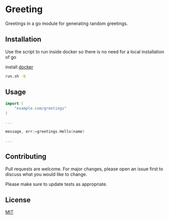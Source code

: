 # Greeting

Greetings in a go module for generating random greetings.

## Installation

Use the script to run inside docker so there is no need for a local installation of go

install [docker](https://hub.docker.com/editions/community/docker-ce-desktop-mac/) 

```bash
run.sh -b
```

## Usage

```go
import (
    "example.com/greetings"
)

...

message, err:=greetings.Hello(name)

...

```

## Contributing
Pull requests are welcome. For major changes, please open an issue first to discuss what you would like to change.

Please make sure to update tests as appropriate.

## License
[MIT](https://choosealicense.com/licenses/mit/)